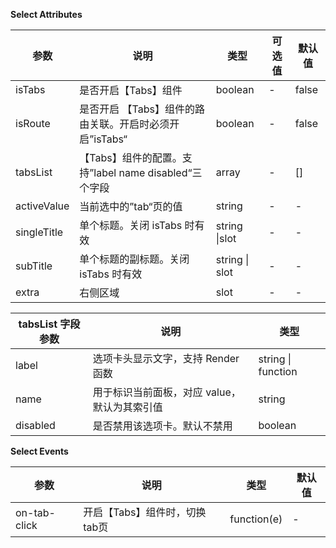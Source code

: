 **Select Attributes**

| 参数                | 说明                                                         | 类型     | 可选值                                                       | 默认值   |
| ------------------- | ------------------------------------------------------------ | -------- | ------------------------------------------------------------ | -------- |
| isTabs    | 是否开启【Tabs】组件 | boolean | -                                                            | false |
| isRoute | 是否开启 【Tabs】组件的路由关联。开启时必须开启”isTabs“ | boolean | -                                         | false |
| tabsList | 【Tabs】组件的配置。支持”label  name  disabled“三个字段 | array | - | [] |
| activeValue | 当前选中的”tab“页的值 | string | - | - |
| singleTitle | 单个标题。关闭 isTabs 时有效 | string \|slot | - | - |
| subTitle | 单个标题的副标题。关闭 isTabs 时有效 | string \| slot | - | - |
| extra | 右侧区域 | slot | - | - |

| tabsList 字段参数 | 说明                                         | 类型               |
| ----------------- | -------------------------------------------- | ------------------ |
| label             | 选项卡头显示文字，支持 Render 函数           | string \| function |
| name              | 用于标识当前面板，对应 value，默认为其索引值 | string             |
| disabled          | 是否禁用该选项卡。默认不禁用                 | boolean            |

**Select Events**

| 参数         | 说明                          | 类型        | 默认值 |
| ------------ | ----------------------------- | ----------- | ------ |
| on-tab-click | 开启【Tabs】组件时，切换tab页 | function(e) | -      |

